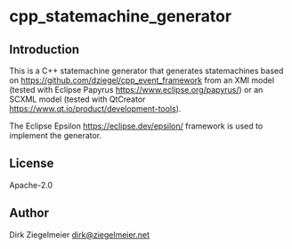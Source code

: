 # cpp_statemachine_generator

## Introduction

This is a C++ statemachine generator that generates statemachines based on <https://github.com/dziegel/cpp_event_framework> from an XMI model (tested with Eclipse Papyrus <https://www.eclipse.org/papyrus/>) or an SCXML model (tested with QtCreator <https://www.qt.io/product/development-tools>).

The Eclipse Epsilon <https://eclipse.dev/epsilon/> framework is used to implement the generator.

## License

Apache-2.0

## Author

Dirk Ziegelmeier <dirk@ziegelmeier.net>
